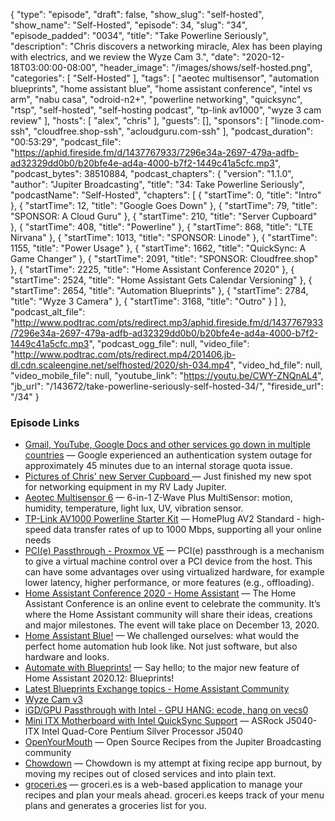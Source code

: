 {
  "type": "episode",
  "draft": false,
  "show_slug": "self-hosted",
  "show_name": "Self-Hosted",
  "episode": 34,
  "slug": "34",
  "episode_padded": "0034",
  "title": "Take Powerline Seriously",
  "description": "Chris discovers a networking miracle, Alex has been playing with electrics, and we review the Wyze Cam 3.",
  "date": "2020-12-18T03:00:00-08:00",
  "header_image": "/images/shows/self-hosted.png",
  "categories": [
    "Self-Hosted"
  ],
  "tags": [
    "aeotec multisensor",
    "automation blueprints",
    "home assistant blue",
    "home assistant conference",
    "intel vs arm",
    "nabu casa",
    "odroid-n2+",
    "powerline networking",
    "quicksync",
    "rtsp",
    "self-hosted",
    "self-hosting podcast",
    "tp-link av1000",
    "wyze 3 cam review"
  ],
  "hosts": [
    "alex",
    "chris"
  ],
  "guests": [],
  "sponsors": [
    "linode.com-ssh",
    "cloudfree.shop-ssh",
    "acloudguru.com-ssh"
  ],
  "podcast_duration": "00:53:29",
  "podcast_file": "https://aphid.fireside.fm/d/1437767933/7296e34a-2697-479a-adfb-ad32329dd0b0/b20bfe4e-ad4a-4000-b7f2-1449c41a5cfc.mp3",
  "podcast_bytes": 38510884,
  "podcast_chapters": {
    "version": "1.1.0",
    "author": "Jupiter Broadcasting",
    "title": "34: Take Powerline Seriously",
    "podcastName": "Self-Hosted",
    "chapters": [
      {
        "startTime": 0,
        "title": "Intro"
      },
      {
        "startTime": 12,
        "title": "Google Goes Down"
      },
      {
        "startTime": 79,
        "title": "SPONSOR: A Cloud Guru"
      },
      {
        "startTime": 210,
        "title": "Server Cupboard"
      },
      {
        "startTime": 408,
        "title": "Powerline"
      },
      {
        "startTime": 868,
        "title": "LTE Nirvana"
      },
      {
        "startTime": 1013,
        "title": "SPONSOR: Linode"
      },
      {
        "startTime": 1155,
        "title": "Power Usage"
      },
      {
        "startTime": 1662,
        "title": "QuickSync: A Game Changer"
      },
      {
        "startTime": 2091,
        "title": "SPONSOR: Cloudfree.shop"
      },
      {
        "startTime": 2225,
        "title": "Home Assistant Conference 2020"
      },
      {
        "startTime": 2524,
        "title": "Home Assistant Gets Calendar Versioning"
      },
      {
        "startTime": 2654,
        "title": "Automation Blueprints"
      },
      {
        "startTime": 2784,
        "title": "Wyze 3 Camera"
      },
      {
        "startTime": 3168,
        "title": "Outro"
      }
    ]
  },
  "podcast_alt_file": "http://www.podtrac.com/pts/redirect.mp3/aphid.fireside.fm/d/1437767933/7296e34a-2697-479a-adfb-ad32329dd0b0/b20bfe4e-ad4a-4000-b7f2-1449c41a5cfc.mp3",
  "podcast_ogg_file": null,
  "video_file": "http://www.podtrac.com/pts/redirect.mp4/201406.jb-dl.cdn.scaleengine.net/selfhosted/2020/sh-034.mp4",
  "video_hd_file": null,
  "video_mobile_file": null,
  "youtube_link": "https://youtu.be/CWY-ZNQnAL4",
  "jb_url": "/143672/take-powerline-seriously-self-hosted-34/",
  "fireside_url": "/34"
}


### Episode Links

  * [Gmail, YouTube, Google Docs and other services go down in multiple countries](https://techcrunch.com/2020/12/14/gmail-youtube-google-docs-and-other-services-go-down-simultaneously-in-multiple-countries/ "Gmail, YouTube, Google Docs and other services go down in multiple countries") — Google experienced an authentication system outage for approximately 45 minutes due to an internal storage quota issue. 
  * [Pictures of Chris' new Server Cupboard ](https://www.instagram.com/p/CIJ6qQDpBkw/ "Pictures of Chris' new Server Cupboard ") — Just finished my new spot for networking equipment in my RV Lady Jupiter.
  * [Aeotec Multisensor 6](https://www.amazon.com/gp/product/B0151Z8ZQY/ref=ppx_yo_dt_b_asin_title_o06_s00?ie=UTF8&psc=1 "Aeotec Multisensor 6") — 6-in-1 Z-Wave Plus MultiSensor: motion, humidity, temperature, light lux, UV, vibration sensor.
  * [TP-Link AV1000 Powerline Starter Kit](https://www.amazon.com/gp/product/B084CZMYNM/ref=ppx_yo_dt_b_asin_title_o04_s00?ie=UTF8&psc=1 "TP-Link AV1000 Powerline Starter Kit") — HomePlug AV2 Standard - high-speed data transfer rates of up to 1000 Mbps, supporting all your online needs
  * [PCI(e) Passthrough - Proxmox VE](https://pve.proxmox.com/wiki/PCI\(e\)_Passthrough "PCI\(e\) Passthrough - Proxmox VE") — PCI(e) passthrough is a mechanism to give a virtual machine control over a PCI device from the host. This can have some advantages over using virtualized hardware, for example lower latency, higher performance, or more features (e.g., offloading).
  * [Home Assistant Conference 2020 - Home Assistant](https://www.home-assistant.io/conference "Home Assistant Conference 2020 - Home Assistant") — The Home Assistant Conference is an online event to celebrate the community. It’s where the Home Assistant community will share their ideas, creations and major milestones. The event will take place on December 13, 2020.
  * [Home Assistant Blue!](https://www.home-assistant.io/blue/ "Home Assistant Blue!") — We challenged ourselves: what would the perfect home automation hub look like. Not just software, but also hardware and looks.
  * [Automate with Blueprints!](https://www.home-assistant.io/blog/2020/12/13/release-202012/#blueprints "Automate with Blueprints!") — Say hello; to the major new feature of Home Assistant 2020.12: Blueprints!
  * [Latest Blueprints Exchange topics - Home Assistant Community](https://community.home-assistant.io/c/blueprints-exchange/53 "Latest Blueprints Exchange topics - Home Assistant Community")
  * [Wyze Cam v3](https://wyze.com/wyze-cam-v3.html "Wyze Cam v3")
  * [iGD/GPU Passthrough with Intel - GPU HANG: ecode, hang on vecs0](https://forum.proxmox.com/threads/igd-gpu-passthrough-with-intel-gpu-hang-ecode-hang-on-vecs0.70153/ "iGD/GPU Passthrough with Intel - GPU HANG: ecode, hang on vecs0")
  * [Mini ITX Motherboard with Intel QuickSync Support](https://www.newegg.com/asrock-j5040-itx-mini-itx/p/N82E16813157967?Description=j5040%20itx&cm_re=j5040_itx-_-13-157-967-_-Product "Mini ITX Motherboard with Intel QuickSync Support") — ASRock J5040-ITX Intel Quad-Core Pentium Silver Processor J5040 
  * [OpenYourMouth](https://github.com/rikai/OpenYourMouth "OpenYourMouth") — Open Source Recipes from the Jupiter Broadcasting community
  * [Chowdown](https://chowdown.io/ "Chowdown") — Chowdown is my attempt at fixing recipe app burnout, by moving my recipes out of closed services and into plain text.
  * [groceri.es](https://groceri.es/ "groceri.es") — groceri.es is a web-based application to manage your recipes and plan your meals ahead. groceri.es keeps track of your menu plans and generates a groceries list for you.


